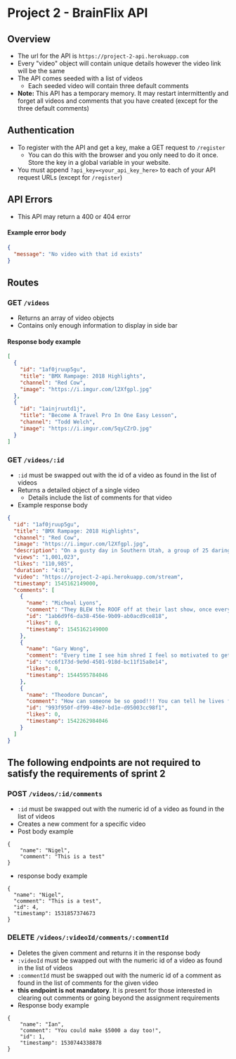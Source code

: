 # Project 2 - BrainFlix API

## Overview

- The url for the API is `https://project-2-api.herokuapp.com`
- Every "video" object will contain unique details however the video link will be the same
- The API comes seeded with a list of videos
  - Each seeded video will contain three default comments
- **Note:** This API has a temporary memory. It may restart intermittently and forget all videos and comments that you have created (except for the three default comments)

## Authentication

- To register with the API and get a key, make a GET request to `/register`
  - You can do this with the browser and you only need to do it once. Store the key in a global variable in your website.
- You must append `?api_key=<your_api_key_here>` to each of your API request URLs (except for `/register`)

## API Errors

- This API may return a 400 or 404 error

#### Example error body

```json
{
  "message": "No video with that id exists"
}
```

## Routes

### GET `/videos`

- Returns an array of video objects
- Contains only enough information to display in side bar

#### Response body example

```json
[
  {
    "id": "1af0jruup5gu",
    "title": "BMX Rampage: 2018 Highlights",
    "channel": "Red Cow",
    "image": "https://i.imgur.com/l2Xfgpl.jpg"
  },
  {
    "id": "1ainjruutd1j",
    "title": "Become A Travel Pro In One Easy Lesson",
    "channel": "Todd Welch",
    "image": "https://i.imgur.com/5qyCZrD.jpg"
  }
]
```

### GET `/videos/:id`

- `:id` must be swapped out with the id of a video as found in the list of videos
- Returns a detailed object of a single video
  - Details include the list of comments for that video
- Example response body

```json
{
  "id": "1af0jruup5gu",
  "title": "BMX Rampage: 2018 Highlights",
  "channel": "Red Cow",
  "image": "https://i.imgur.com/l2Xfgpl.jpg",
  "description": "On a gusty day in Southern Utah, a group of 25 daring mountain bikers blew the doors off what is possible on two wheels, unleashing some of the biggest moments the sport has ever seen. While mother nature only allowed for one full run before the conditions made it impossible to ride, that was all that was needed for event veteran Kyle Strait, who won the event for the second time -- eight years after his first Red Cow Rampage title",
  "views": "1,001,023",
  "likes": "110,985",
  "duration": "4:01",
  "video": "https://project-2-api.herokuapp.com/stream",
  "timestamp": 1545162149000,
  "comments": [
    {
      "name": "Micheal Lyons",
      "comment": "They BLEW the ROOF off at their last show, once everyone started figuring out they were going. This is still simply the greatest opening of concert I have EVER witnessed.",
      "id": "1ab6d9f6-da38-456e-9b09-ab0acd9ce818",
      "likes": 0,
      "timestamp": 1545162149000
    },
    {
      "name": "Gary Wong",
      "comment": "Every time I see him shred I feel so motivated to get off my couch and hop on my board. He’s so talented! I wish I can ride like him one day so I can really enjoy myself!",
      "id": "cc6f173d-9e9d-4501-918d-bc11f15a8e14",
      "likes": 0,
      "timestamp": 1544595784046
    },
    {
      "name": "Theodore Duncan",
      "comment": "How can someone be so good!!! You can tell he lives for this and loves to do it every day. Everytime I see him I feel instantly happy! He’s definitely my favorite ever!",
      "id": "993f950f-df99-48e7-bd1e-d95003cc98f1",
      "likes": 0,
      "timestamp": 1542262984046
    }
  ]
}
```

## The following endpoints are not required to satisfy the requirements of sprint 2

### POST `/videos/:id/comments`

- `:id` must be swapped out with the numeric id of a video as found in the list of videos
- Creates a new comment for a specific video
- Post body example

```
{
	"name": "Nigel",
	"comment": "This is a test"
}
```

- response body example

```
{
  "name": "Nigel",
  "comment": "This is a test",
  "id": 4,
  "timestamp": 1531857374673
}
```

### DELETE `/videos/:videoId/comments/:commentId`

- Deletes the given comment and returns it in the response body
- `:videoId` must be swapped out with the numeric id of a video as found in the list of videos
- `:commentId` must be swapped out with the numeric id of a comment as found in the list of comments for the given video
- **this endpoint is not mandatory**. It is present for those interested in clearing out comments or going beyond the assignment requirements
- Response body example

```
{
    "name": "Ian",
    "comment": "You could make $5000 a day too!",
    "id": 1,
    "timestamp": 1530744338878
}
```
